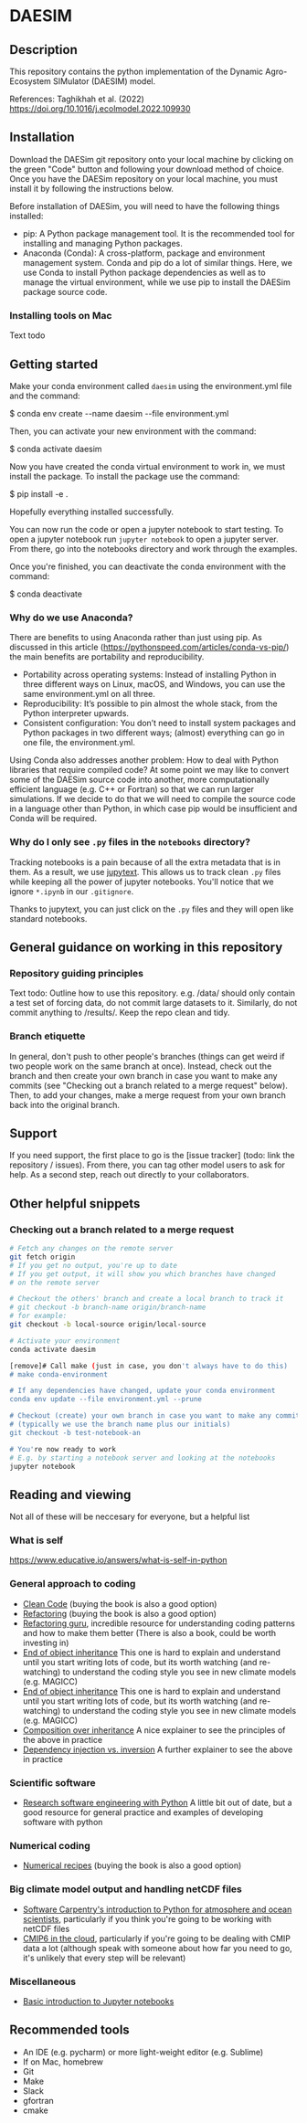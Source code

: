 # DAESIM

## Description

This repository contains the python implementation of the Dynamic Agro-Ecosystem SIMulator (DAESIM) model. 

References: Taghikhah et al. (2022) https://doi.org/10.1016/j.ecolmodel.2022.109930

## Installation

Download the DAESim git repository onto your local machine by clicking on the green "Code" button and following your download method of choice. Once you have the DAESim repository on your local machine, you must install it by following the instructions below.

Before installation of DAESim, you will need to have the following things installed:
- pip: A Python package management tool. It is the recommended tool for installing and managing Python packages. 
- Anaconda (Conda): A cross-platform, package and environment management system. 
Conda and pip do a lot of similar things. Here, we use Conda to install Python package dependencies as well as to manage the virtual environment, while we use pip to install the DAESim package source code. 

### Installing tools on Mac

Text todo

## Getting started

Make your conda environment called `daesim` using the environment.yml file and the command:

$ conda env create --name daesim --file environment.yml

Then, you can activate your new environment with the command:

$ conda activate daesim

Now you have created the conda virtual environment to work in, we must install the package. To install the package use the command:

$ pip install -e .

Hopefully everything installed successfully. 

You can now run the code or open a jupyter notebook to start testing. To open a jupyter notebook run `jupyter notebook` to open a jupyter server. From there, go into the notebooks directory and work through the examples.

Once you're finished, you can deactivate the conda environment with the command:

$ conda deactivate

### Why do we use Anaconda?

There are benefits to using Anaconda rather than just using pip. As discussed in this article (https://pythonspeed.com/articles/conda-vs-pip/) the main benefits are portability and reproducibility.
- Portability across operating systems: Instead of installing Python in three different ways on Linux, macOS, and Windows, you can use the same environment.yml on all three.
- Reproducibility: It’s possible to pin almost the whole stack, from the Python interpreter upwards.
- Consistent configuration: You don’t need to install system packages and Python packages in two different ways; (almost) everything can go in one file, the environment.yml.

Using Conda also addresses another problem: How to deal with Python libraries that require compiled code? At some point we may like to convert some of the DAESim source code into another, more computationally efficient language (e.g. C++ or Fortran) so that we can run larger simulations. If we decide to do that we will need to compile the source code in a language other than Python, in which case pip would be insufficient and Conda will be required. 

### Why do I only see `.py` files in the `notebooks` directory?

Tracking notebooks is a pain because of all the extra metadata that is in them.
As a result, we use [jupytext](https://jupytext.readthedocs.io/).
This allows us to track clean `.py` files while keeping all the power of jupyter notebooks.
You'll notice that we ignore `*.ipynb` in our `.gitignore`.

Thanks to jupytext, you can just click on the `.py` files and they will open like standard notebooks.

## General guidance on working in this repository

### Repository guiding principles

Text todo: Outline how to use this repository. e.g. /data/ should only contain a test set of forcing data, do not commit large datasets to it. Similarly, do not commit anything to /results/. Keep the repo clean and tidy. 

### Branch etiquette

In general, don't push to other people's branches (things can get weird if two people work on the same branch at once).
Instead, check out the branch and then create your own branch in case you want to make any commits (see "Checking out a branch related to a merge request" below).
Then, to add your changes, make a merge request from your own branch back into the original branch.

## Support

If you need support, the first place to go is the [issue tracker] (todo: link the repository / issues).
From there, you can tag other model users to ask for help.
As a second step, reach out directly to your collaborators.

## Other helpful snippets

### Checking out a branch related to a merge request

```sh
# Fetch any changes on the remote server
git fetch origin
# If you get no output, you're up to date
# If you get output, it will show you which branches have changed
# on the remote server

# Checkout the others' branch and create a local branch to track it
# git checkout -b branch-name origin/branch-name
# for example:
git checkout -b local-source origin/local-source

# Activate your environment
conda activate daesim

[remove]# Call make (just in case, you don't always have to do this)
# make conda-environment

# If any dependencies have changed, update your conda environment
conda env update --file environment.yml --prune

# Checkout (create) your own branch in case you want to make any commits
# (typically we use the branch name plus our initials)
git checkout -b test-notebook-an

# You're now ready to work
# E.g. by starting a notebook server and looking at the notebooks
jupyter notebook
```

## Reading and viewing

Not all of these will be neccesary for everyone, but a helpful list

### What is self

https://www.educative.io/answers/what-is-self-in-python

### General approach to coding

- [Clean Code](https://thixalongmy.haugiang.gov.vn/media/1175/clean_code.pdf) (buying the book is also a good option)
- [Refactoring](http://silab.fon.bg.ac.rs/wp-content/uploads/2016/10/Refactoring-Improving-the-Design-of-Existing-Code-Addison-Wesley-Professional-1999.pdf) (buying the book is also a good option)
- [Refactoring guru](refactoring.guru), incredible resource for understanding coding patterns and how to make them better (There is also a book, could be worth investing in)
- [End of object inheritance](https://www.youtube.com/watch?v=3MNVP9-hglc) This one is hard to explain and understand until you start writing lots of code, but its worth watching (and re-watching) to understand the coding style you see in new climate models (e.g. MAGICC)
- [End of object inheritance](https://www.youtube.com/watch?v=3MNVP9-hglc) This one is hard to explain and understand until you start writing lots of code, but its worth watching (and re-watching) to understand the coding style you see in new climate models (e.g. MAGICC)
- [Composition over inheritance](https://www.youtube.com/watch?v=0mcP8ZpUR38) A nice explainer to see the principles of the above in practice
- [Dependency injection vs. inversion](https://www.youtube.com/watch?v=2ejbLVkCndI) A further explainer to see the above in practice

### Scientific software

- [Research software engineering with Python](https://merely-useful.tech/py-rse/) A little bit out of date, but a good resource for general practice and examples of developing software with python

### Numerical coding

- [Numerical recipes](http://numerical.recipes/book/book.html) (buying the book is also a good option)

### Big climate model output and handling netCDF files

- [Software Carpentry's introduction to Python for atmosphere and ocean scientists](https://carpentries-lab.github.io/python-aos-lesson/), particularly if you think you're going to be working with netCDF files
- [CMIP6 in the cloud](https://medium.com/pangeo/cmip6-in-the-cloud-five-ways-96b177abe396), particularly if you're going to be dealing with CMIP data a lot (although speak with someone about how far you need to go, it's unlikely that every step will be relevant)

### Miscellaneous

- [Basic introduction to Jupyter notebooks](https://realpython.com/jupyter-notebook-introduction/)

## Recommended tools

- An IDE (e.g. pycharm) or more light-weight editor (e.g. Sublime)
- If on Mac, homebrew
- Git
- Make
- Slack
- gfortran
- cmake
